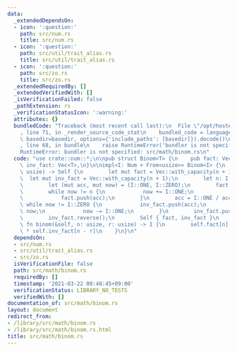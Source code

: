 ```yaml
---
data:
  _extendedDependsOn:
  - icon: ':question:'
    path: src/num.rs
    title: src/num.rs
  - icon: ':question:'
    path: src/util/trait_alias.rs
    title: src/util/trait_alias.rs
  - icon: ':question:'
    path: src/zo.rs
    title: src/zo.rs
  _extendedRequiredBy: []
  _extendedVerifiedWith: []
  _isVerificationFailed: false
  _pathExtension: rs
  _verificationStatusIcon: ':warning:'
  attributes: {}
  bundledCode: "Traceback (most recent call last):\n  File \"/opt/hostedtoolcache/Python/3.9.2/x64/lib/python3.9/site-packages/onlinejudge_verify/documentation/build.py\"\
    , line 71, in _render_source_code_stat\n    bundled_code = language.bundle(stat.path,\
    \ basedir=basedir, options={'include_paths': [basedir]}).decode()\n  File \"/opt/hostedtoolcache/Python/3.9.2/x64/lib/python3.9/site-packages/onlinejudge_verify/languages/user_defined.py\"\
    , line 68, in bundle\n    raise RuntimeError('bundler is not specified: {}'.format(path.as_posix()))\n\
    RuntimeError: bundler is not specified: src/math/binom.rs\n"
  code: "use crate::num::*;\n\npub struct Binom<T> {\n    pub fact: Vec<T>,\n    pub\
    \ inv_fact: Vec<T>,\n}\n\nimpl<I: Num + From<usize>> Binom<I> {\n    pub fn new(n:\
    \ usize) -> Self {\n        let mut fact = Vec::with_capacity(n + 1);\n      \
    \  let mut inv_fact = Vec::with_capacity(n + 1);\n        let n: I = n.into();\n\
    \        let (mut acc, mut now) = (I::ONE, I::ZERO);\n        fact.push(I::ONE);\n\
    \        while now != n {\n            now += I::ONE;\n            acc *= now;\n\
    \            fact.push(acc);\n        }\n        acc = I::ONE / acc;\n       \
    \ while now != I::ZERO {\n            inv_fact.push(acc);\n            acc *=\
    \ now;\n            now -= I::ONE;\n        }\n        inv_fact.push(I::ONE);\n\
    \        inv_fact.reverse();\n        Self { fact, inv_fact }\n    }\n    pub\
    \ fn binom(&self, n: usize, r: usize) -> I {\n        self.fact[n] * self.inv_fact[r]\
    \ * self.inv_fact[n - r]\n    }\n}\n"
  dependsOn:
  - src/num.rs
  - src/util/trait_alias.rs
  - src/zo.rs
  isVerificationFile: false
  path: src/math/binom.rs
  requiredBy: []
  timestamp: '2021-03-22 00:48:45+09:00'
  verificationStatus: LIBRARY_NO_TESTS
  verifiedWith: []
documentation_of: src/math/binom.rs
layout: document
redirect_from:
- /library/src/math/binom.rs
- /library/src/math/binom.rs.html
title: src/math/binom.rs
---
```

